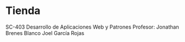 # Tienda
SC-403 Desarrollo de Aplicaciones Web y Patrones 
Profesor: Jonathan Brenes Blanco
Joel García Rojas
